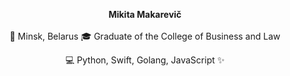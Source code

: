 <!--
<div align="center">
  <img src="https://media.tenor.com/6HklNunU494AAAAi/peach-goma.gif" width="250"/>
</div>
-->
<div align="center">
  
  **Mikita Makarevič**  
  <br>
  🌃 Minsk, Belarus
  🎓 Graduate of the College of Business and Law
  
  💻 Python, Swift, Golang, JavaScript ✨
</div>


<!-- <div align="right">
  <img src="https://media.tenor.com/8E7-GkyjKY0AAAAi/github-sticker.gif" width="250"/>
</div> -->

<!--
**bondela/bondela** is a ✨ _special_ ✨ repository because its `README.md` (this file) appears on your GitHub profile.

Here are some ideas to get you started:

- 🔭 I’m currently working on ...
- 🌱 I’m currently learning ...
- 👯 I’m looking to collaborate on ...
- 🤔 I’m looking for help with ...
- 💬 Ask me about ...
- 📫 How to reach me: ...
- 😄 Pronouns: ...
- ⚡ Fun fact: ...
-->
